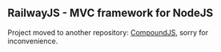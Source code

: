 ## RailwayJS - MVC framework for NodeJS

Project moved to another repository: [CompoundJS](//github.com/1602/compound), sorry for inconvenience.
